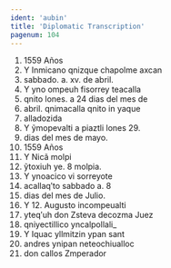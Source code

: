 ```yaml
---
ident: 'aubin'
title: 'Diplomatic Transcription'
pagenum: 104
---
```

1.	1559 Años
2.	Y Inmicano qnizque chapolme axcan
3.	sabbado. a. xv. de abril.
4.	Y yno ompeuh fisorrey teacalla
5.	qnito lones. a 24 dias del mes de
6.	abril. qnimacalla qnito in yaque
7.	alladozida
8.	Y ỹmopevalti a piaztli lones 29.
9.	dias del mes de mayo.
10. 1559 Años
11.  Y Nicã       	molpi
12.  ỹtoxiuh ye. 8 molpia.
13.  Y ynoacico vi sorreyote
14.  acallaqʹto sabbado a. 8
15.  dias del mes de Julio.
16.  Y 12. Augusto incompeualti
17.  yteqʹuh don Zsteva decozma Juez
18.  qniyectillico yncalpollali_
19.  Y Iquac yllmitzin ypan sant
20.  andres ynipan neteochiualloc
21.  don callos Zmperador
